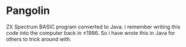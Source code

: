 # Pangolin
ZX Spectrum BASIC program converted to Java.
i remember writing this code into the computer back in ±1986. So i have wrote this in Java for others to trick around with. 
